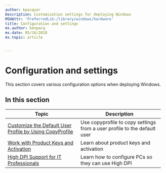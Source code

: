 ```yaml
---
author: kpacquer
Description: Customization settings for deploying Windows
MSHAttr: 'PreferredLib:/library/windows/hardware'
title: Configuration and settings
ms.author: kenpacq
ms.date: 05/16/2018
ms.topic: article


---
```


# Configuration and settings

This section covers various configuration options when deploying Windows.

## In this section

| Topic | Description |
|  --- | ---  |
| [Customize the Default User Profile by Using CopyProfile](customize-the-default-user-profile-by-using-copyprofile.md) | Use copyprofile to copy settings from a user profile to the default user |
| [Work with Product Keys and Activation](work-with-product-keys-and-activation-auth-phases.md) | Learn about product keys and activation |
| [High DPI Support for IT Professionals](high-dpi-support-for-it-professionals.md) | Learn how to configure PCs so they can use High DPI |